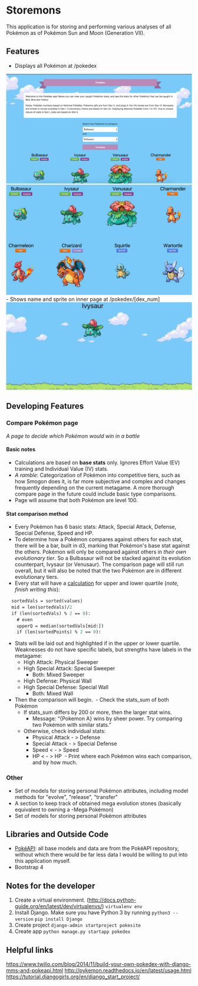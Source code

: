 # Storemons
This application is for storing and performing various analyses of all Pokémon as of Pokémon Sun and Moon (Generation VII). 

## Features
- Displays all Pokémon at /pokedex
<img src='screenshots/home1.jpg' />
<img src='screenshots/home2.jpg' />
- Shows name and sprite on inner page at /pokedex/[dex_num]
<img src='screenshots/inner.jpg' />

## Developing Features
### Compare Pokémon page
_A page to decide which Pokémon would win in a battle_

#### Basic notes
- Calculations are based on **base stats** only. Ignores Effort Value (EV) training and Individual Value (IV) stats. 
- _A ramble_: Categorization of Pokémon into competitive tiers, such as how Smogon does it, is far more subjective and complex and changes frequently depending on the current metagame. A more thorough compare page in the future could include basic type comparisons.
- Page will assume that both Pokémon are level 100.

#### Stat comparison method
- Every Pokémon has 6 basic stats: Attack, Special Attack, Defense, Special Defense, Speed and HP.
- To determine how a Pokémon compares against others for each stat, there will be a bar, built in d3, marking that Pokémon's base stat against the others. Pokémon will only be compared against others in _their own evolutionary tier_. So a Bulbasaur will not be stacked against its evolution counterpart, Ivysaur (or Venusaur). The comparison page will still run overall, but it will also be noted that the two Pokémon are in different evolutionary tiers.
- Every stat will have a [calculation](https://mashimo.wordpress.com/2013/07/06/quartiles-and-summary-statistics-in-python/) for upper and lower quartile (_note, finish writing this_):
```def upper_quartile(values):
  sortedVals = sorted(values)
  mid = len(sortedVals)/2
  if (len(sortedVals) % 2 == 0):
    # even
    upperQ = median(sortedVals[mid:])
    if (len(sortedPoints) % 2 == 0):
```
- Stats will be laid out and highlighted if in the upper or lower quartile. Weaknesses do not have specific labels, but strengths have labels in the metagame:
  - High Attack: Physical Sweeper
  - High Special Attack: Special Sweeper
    - Both: Mixed Sweeper
  - High Defense: Physical Wall
  - High Special Defense: Special Wall
     - Both: Mixed Wall
- Then the comparison will begin.
  - Check the stats_sum of both Pokémon
  - If stats_sum differs by 200 or more, then the larger stat wins.
    - Message: “{Pokemon A} wins by sheer power. Try comparing two Pokémon with similar stats.”
  - Otherwise, check individual stats:
    - Physical Attack - > Defense
    - Special Attack - > Special Defense
    - Speed < - > Speed
    - HP < - > HP
  - Print where each Pokémon wins each comparison, and by how much.

### Other
- Set of models for storing personal Pokémon attributes, including model methods for "evolve", "release", "transfer"
- A section to keep track of obtained mega evolution stones (basically equivalent to owning a -Mega Pokémon)
- Set of models for storing personal Pokémon attributes

## Libraries and Outside Code
- [PokéAPI](https://github.com/PokeAPI/pokeapi): all base models and data are from the PokéAPI repository, without which there would be far less data I would be willing to put into this application myself.
- Bootstrap 4

## Notes for the developer
1. Create a virtual environment. (http://docs.python-guide.org/en/latest/dev/virtualenvs/)
  `virtualenv env`
2. Install Django. Make sure you have Python 3 by running `python3 --version`
  `pip install Django`
3. Create project
  `django-admin startproject pokesite`
4. Create app
  `python manage.py startapp pokedex`

## Helpful links
https://www.twilio.com/blog/2014/11/build-your-own-pokedex-with-django-mms-and-pokeapi.html
http://pykemon.readthedocs.io/en/latest/usage.html
https://tutorial.djangogirls.org/en/django_start_project/
